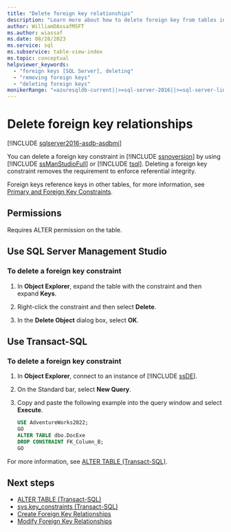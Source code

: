 ```yaml
---
title: "Delete foreign key relationships"
description: "Learn more about how to delete foreign key from tables in the SQL Server Database Engine."
author: WilliamDAssafMSFT
ms.author: wiassaf
ms.date: 08/28/2023
ms.service: sql
ms.subservice: table-view-index
ms.topic: conceptual
helpviewer_keywords:
  - "foreign keys [SQL Server], deleting"
  - "removing foreign keys"
  - "deleting foreign keys"
monikerRange: "=azuresqldb-current||>=sql-server-2016||>=sql-server-linux-2017||=azuresqldb-mi-current"
---
```

# Delete foreign key relationships

[!INCLUDE [sqlserver2016-asdb-asdbmi](../../includes/applies-to-version/sqlserver2016-asdb-asdbmi.md)]

You can delete a foreign key constraint in [!INCLUDE [ssnoversion](../../includes/ssnoversion-md.md)] by using [!INCLUDE [ssManStudioFull](../../includes/ssmanstudiofull-md.md)] or [!INCLUDE [tsql](../../includes/tsql-md.md)]. Deleting a foreign key constraint removes the requirement to enforce referential integrity.

Foreign keys reference keys in other tables, for more information, see [Primary and Foreign Key Constraints](primary-and-foreign-key-constraints.md).
  
## <a id="Permissions"></a> Permissions
 Requires ALTER permission on the table.  
  
## <a id="SSMSProcedure"></a> Use SQL Server Management Studio
  
### To delete a foreign key constraint
  
1. In **Object Explorer**, expand the table with the constraint and then expand **Keys**.  
  
1. Right-click the constraint and then select **Delete**.  
  
1. In the **Delete Object** dialog box, select **OK**.  

## <a id="TsqlProcedure"></a> Use Transact-SQL
  
### To delete a foreign key constraint
  
1. In **Object Explorer**, connect to an instance of [!INCLUDE [ssDE](../../includes/ssde-md.md)].  
  
1. On the Standard bar, select **New Query**.  
  
1. Copy and paste the following example into the query window and select **Execute**.  
  
    ```sql
    USE AdventureWorks2022;
    GO
    ALTER TABLE dbo.DocExe
    DROP CONSTRAINT FK_Column_B;
    GO
    ```  
  
 For more information, see [ALTER TABLE (Transact-SQL)](../../t-sql/statements/alter-table-transact-sql.md).  

## Next steps

- [ALTER TABLE (Transact-SQL)](../../t-sql/statements/alter-table-transact-sql.md)
- [sys.key_constraints (Transact-SQL)](../../relational-databases/system-catalog-views/sys-key-constraints-transact-sql.md)
- [Create Foreign Key Relationships](create-foreign-key-relationships.md)
- [Modify Foreign Key Relationships](modify-foreign-key-relationships.md)
